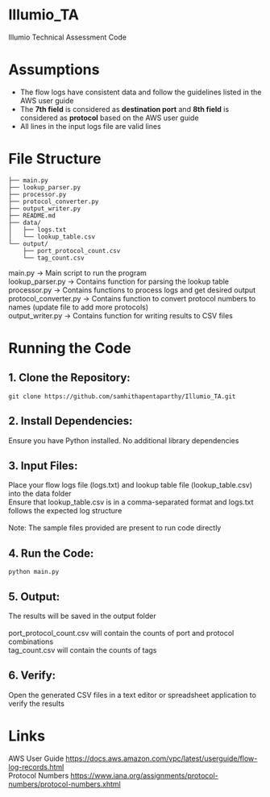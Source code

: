 # Illumio_TA
Illumio Technical Assessment Code

# Assumptions
- The flow logs have consistent data and follow the guidelines listed in the AWS user guide <br>
- The **7th field** is considered as **destination port** and **8th field** is considered as **protocol** based on the AWS user guide <br>
- All lines in the input logs file are valid lines <br>

# File Structure
```
├── main.py                     
├── lookup_parser.py              
├── processor.py         
├── protocol_converter.py         
├── output_writer.py
├── README.md            
├── data/
│   ├── logs.txt         
│   └── lookup_table.csv          
└── output/
    ├── port_protocol_count.csv      
    └── tag_count.csv
```
main.py               -> Main script to run the program <br>
lookup_parser.py      -> Contains function for parsing the lookup table <br>
processor.py          -> Contains functions to process logs and get desired output <br>
protocol_converter.py -> Contains function to convert protocol numbers to names (update file to add more protocols) <br>
output_writer.py      -> Contains function for writing results to CSV files <br>

# Running the Code
## 1. Clone the Repository:
```
git clone https://github.com/samhithapentaparthy/Illumio_TA.git
```
## 2. Install Dependencies:
Ensure you have Python installed. No additional library dependencies
## 3. Input Files:
Place your flow logs file (logs.txt) and lookup table file (lookup_table.csv) into the data folder <br>
Ensure that lookup_table.csv is in a comma-separated format and logs.txt follows the expected log structure <br> <br>
Note: The sample files provided are present to run code directly <br>
## 4. Run the Code:
```
python main.py
```
## 5. Output:
The results will be saved in the output folder <br><br>
port_protocol_count.csv will contain the counts of port and protocol combinations <br>
tag_count.csv will contain the counts of tags <br>
## 6. Verify:
Open the generated CSV files in a text editor or spreadsheet application to verify the results

# Links
AWS User Guide https://docs.aws.amazon.com/vpc/latest/userguide/flow-log-records.html <br>
Protocol Numbers https://www.iana.org/assignments/protocol-numbers/protocol-numbers.xhtml

